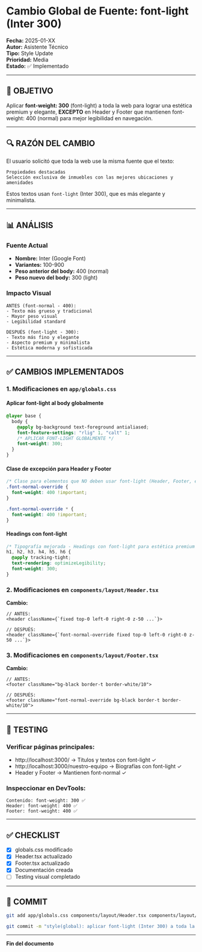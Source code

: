 # Cambio Global de Fuente: font-light (Inter 300)

**Fecha:** 2025-01-XX  
**Autor:** Asistente Técnico  
**Tipo:** Style Update  
**Prioridad:** Media  
**Estado:** ✅ Implementado

---

## 🎯 OBJETIVO

Aplicar **font-weight: 300** (font-light) a toda la web para lograr una estética premium y elegante, **EXCEPTO** en Header y Footer que mantienen font-weight: 400 (normal) para mejor legibilidad en navegación.

---

## 🔍 RAZÓN DEL CAMBIO

El usuario solicitó que toda la web use la misma fuente que el texto:
```
Propiedades destacadas
Selección exclusiva de inmuebles con las mejores ubicaciones y amenidades
```

Estos textos usan `font-light` (Inter 300), que es más elegante y minimalista.

---

## 📊 ANÁLISIS

### Fuente Actual
- **Nombre:** Inter (Google Font)
- **Variantes:** 100-900
- **Peso anterior del body:** 400 (normal)
- **Peso nuevo del body:** 300 (light)

### Impacto Visual
```
ANTES (font-normal - 400):
- Texto más grueso y tradicional
- Mayor peso visual
- Legibilidad standard

DESPUÉS (font-light - 300):
- Texto más fino y elegante
- Aspecto premium y minimalista
- Estética moderna y sofisticada
```

---

## ✅ CAMBIOS IMPLEMENTADOS

### 1. Modificaciones en `app/globals.css`

#### Aplicar font-light al body globalmente
```css
@layer base {
  body {
    @apply bg-background text-foreground antialiased;
    font-feature-settings: "rlig" 1, "calt" 1;
    /* APLICAR FONT-LIGHT GLOBALMENTE */
    font-weight: 300;
  }
}
```

#### Clase de excepción para Header y Footer
```css
/* Clase para elementos que NO deben usar font-light (Header, Footer, etc.) */
.font-normal-override {
  font-weight: 400 !important;
}

.font-normal-override * {
  font-weight: 400 !important;
}
```

#### Headings con font-light
```css
/* Tipografía mejorada - Headings con font-light para estética premium */
h1, h2, h3, h4, h5, h6 {
  @apply tracking-tight;
  text-rendering: optimizeLegibility;
  font-weight: 300;
}
```

### 2. Modificaciones en `components/layout/Header.tsx`

**Cambio:**
```tsx
// ANTES:
<header className={`fixed top-0 left-0 right-0 z-50 ...`}>

// DESPUÉS:
<header className={`font-normal-override fixed top-0 left-0 right-0 z-50 ...`}>
```

### 3. Modificaciones en `components/layout/Footer.tsx`

**Cambio:**
```tsx
// ANTES:
<footer className="bg-black border-t border-white/10">

// DESPUÉS:
<footer className="font-normal-override bg-black border-t border-white/10">
```

---

## 🧪 TESTING

### Verificar páginas principales:
- http://localhost:3000/ → Títulos y textos con font-light ✓
- http://localhost:3000/nuestro-equipo → Biografías con font-light ✓
- Header y Footer → Mantienen font-normal ✓

### Inspeccionar en DevTools:
```
Contenido: font-weight: 300 ✅
Header: font-weight: 400 ✅
Footer: font-weight: 400 ✅
```

---

## ✅ CHECKLIST

- [x] globals.css modificado
- [x] Header.tsx actualizado
- [x] Footer.tsx actualizado
- [x] Documentación creada
- [ ] Testing visual completado

---

## 📝 COMMIT

```bash
git add app/globals.css components/layout/Header.tsx components/layout/Footer.tsx docs/GLOBAL_FONT_LIGHT.md

git commit -m "style(global): aplicar font-light (Inter 300) a toda la web excepto Header y Footer"
```

---

**Fin del documento**
